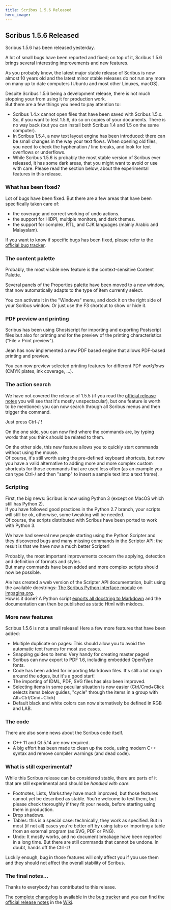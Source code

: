 ```yaml
---
title: Scribus 1.5.6 Released
hero_image:
---
```

## Scribus 1.5.6 Released

Scribus 1.5.6 has been released yesterday.

A lot of small bugs have been reported and fixed; on top of it, Scribus 1.5.6 brings several interesting improvements and new features.

As you probably know, the latest major stable release of Scribus is now almost 10 years old and the latest minor stable releases do not run any more on many up to date computers (Ubuntu and most other Linuxes, macOS).

Despite Scribus 1.5.6 being a development release, there is not much stopping your from using it for production work.  
But there are a few things you need to pay attention to:

- Scribus 1.4.x cannot open files that have been saved with Scribus 1.5.x. So, if you want to test 1.5.6, do so on copies of your documents. There is no way back (but you can install both Scribus 1.4 and 1.5 on the same computer).
- In Scribus 1.5.4, a new text layout engine has been introduced: there can be small changes in the way your text flows. When opening old files, you need to check the hyphenation / line breaks, and look for text overflows or underflows.
- While Scribus 1.5.6 is probably the most stable version of Scribus ever released, it has some dark areas, that you might want to avoid or use with care. Please read the section below, about the experimental features in this release.

### What has been fixed?

Lot of bugs have been fixed. But there are a few areas that have been specifically taken care of:

- the coverage and correct working of undo actions.
- the support for HiDPI, multiple monitors, and dark themes.
- the support for complex, RTL, and CJK  languages (mainly Arabic and Malayalam).

If you want to know if specific bugs has been fixed, please refer to the [official bug tracker](https://bugs.scribus.net).

### The content palette

Probably, the most visible new feature is the context-sensitive Content Palette.

Several panels of the Properties palette have been moved to a new window, that now automatically adapts to the type of item currently select.

You can activate it in the "Windows" menu, and dock it on the right side of your Scribus window. Or just use the F3 shortcut to show or hide it.

### PDF preview and printing

Scribus has been using Ghostscript for importing and exporting Postscript files but also for printing and for the preview of the printing characteristics ("File > Print preview").

Jean has now implemented a new PDF based engine that allows PDF-based printing and preview.

You can now preview selected printing features for different PDF _workflows_ (CMYK plates, ink coverage, ...).

### The action search

We have not covered the release of 1.5.5 (if you read the [official release notes](https://wiki.scribus.net/canvas/1.5.5_Release) you will see that it's mostly unspectacular), but one feature is worth to be mentioned: you can now search through all Scribus menus and then trigger the command.

Just press Ctrl-/ !

On the one side, you can now find where the commands are, by typing words that you think should be related to them.

On the other side, this new feature allows you to quickly start commands without using the mouse.  
Of course, it's still worth using the pre-defined keyboard shortcuts, but now you have a valid alternative to adding more and more  complex custom shortcuts for those commands that are used less often (as an example you can type Ctrl-/ and then "samp" to insert a sample text into a text frame).

### Scripting

First, the big news: Scribus is now using Python 3 (except on MacOS which still has Python 2).  
If you have followed good practices in the Python 2.7 branch, your scripts will still be ok, otherwise, some tweaking will be needed.  
Of course, the scripts distributed with Scribus have been ported to work with Python 3.

We have had several new people starting using the Python Scripter and they discovered bugs and many missing commands in the Scripter API: the result is that we have now a much better Scripter!

Probably, the most important improvements concern the applying, detection and definition of formats and styles.  
But many commands have been added and more complex scripts should now be possible.

Ale has created a web version of the Scripter API documentation, built using the available docstrings: [The Scribus Python interface module](https://impagina.org/scribus-scripter-api/) on [impagina.org](https://impagina.org).  
How is it done? A Python script [exports all docstring to Markdown](https://github.com/aoloe/scribus-script-repository/tree/master/export-scripter-api) and the documentation can then be published as static Html with mkdocs.

### More new features

Scribus 1.5.6 is not a small release! Here a few more features that have been added:

- Multiple duplicate on pages: This should allow you to avoid the automatic text frames for most use cases.
- Snapping guides to items: Very handy for creating master pages!
- Scribus can now export to PDF 1.6, including embedded OpenType fonts.
- Code has been added for importing Markdown files. It's still a bit rough around the edges, but it's a good start!
- The importing of IDML, PDF, SVG files has also been improved.
- Selecting items in some peculiar situation is now easier (Ctrl/Cmd+Click selects items below guides, "cycle" through the items in a group with Alt+Ctrl/Cmd+Click)
- Default black and white colors can now alternatively be defined in RGB and LAB.

### The code

There are also some news about the Scribus code itself.

- C++ 11 and Qt 5.14 are now required.
- A big effort has been made to clean up the code, using modern C++ syntax and remove compiler warnings (and dead code).

### What is still experimental?

While this Scribus release can be considered stable, there are parts of it that are still experimental and should be _handled with care_:

- Footnotes, Lists, Marks:they have much improved, but those features cannot yet be described as stable. You're welcome to test them, but please check thoroughly if they fit your needs, before starting using them in production.
- Drop shadows.
- Tables: this is a special case: technically, they work as specified. But in most (if not all) cases you're better off by using tabs or importing a table from an external program (as SVG, PDF or PNG).
- Undo: It mostly works, and no document breakage have been reported in a long time. But there are still commands that cannot be undone. In doubt, hands off the Ctrl-z!

Luckily enough, bug in those features will only affect you if you use them and they should not affect the overall stability of Scribus.

### The final notes...

Thanks to everybody has contributed to this release.

The [complete changelog](https://bugs.scribus.net/changelog_page.php?version_id=110) is available in the [bug tracker](https://bugs.scribus.net) and you can find the [official release notes](https://wiki.scribus.net/canvas/1.5.6_Release) in the [Wiki](https://wiki.scribus.net).
